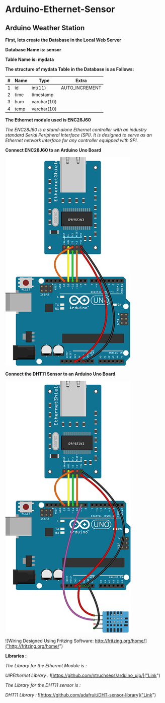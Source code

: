 # Arduino-Ethernet-Sensor

## Arduino Weather Station

**First, lets create the Database in the Local Web Server**

**Database Name is: sensor**

**Table Name is: mydata**

**The structure of mydata Table in the Database is as Follows:**

| # | Name    | Type          | Extra        |
|---|---------|---------------|--------------|
|1  |id       |int(11)        |AUTO_INCREMENT|
|2  |time     |timestamp      |              |
|3  |hum      |varchar(10)    |              |
|4  |temp     |varchar(10)    |              |


**The Ethernet module used is ENC28J60**

*The  ENC28J60  is  a  stand-alone  Ethernet  controller
with  an  industry  standard  Serial  Peripheral  Interface
(SPI).  It  is  designed  to  serve  as  an  Ethernet  network
interface for any controller equipped with SPI.*

**Connect ENC28J60 to an Arduino Uno Board**

![alt tag](screenshots/wiringEthernet.png "ENC28J60 Wiring")

**Connect the DHT11 Sensor to an Arduino Uno Board**

![alt tag](screenshots/wiringSensor.png "Sensor Wiring")

![Wiring Designed Using Fritzing Software: http://fritzing.org/home/]("http://fritzing.org/home/")

**Libraries :**

*The Library for the Ethernet Module is :*

*UIPEthernet Library :* ![https://github.com/ntruchsess/arduino_uip/]("Link")

*The Library for the DHT11 sensor is :*

*DHT11 Library :* ![https://github.com/adafruit/DHT-sensor-library]("Link")
